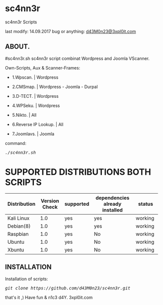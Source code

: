 # sc4nn3r
sc4nn3r Scripts

last modify: 14.09.2017
bug or anything: d43M0n23@3xpl0it.com

## ABOUT.
#sc4nn3r.sh
sc4nn3r script combinat Wordpress and Joomla VScanner.

Own-Scripts, Aux & Scanner-Frames:
<ul><li>1.Wpscan. | Wordpress</li></ul>
<ul><li>2.CMSmap. | Wordpress - Joomla - Durpal</li></ul>
<ul><li>3.D-TECT. | Wordpress</li></ul>
<ul><li>4.WPSeku. | Wordpress</li></ul>
<ul><li>5.Nikto.  | All</li></ul>
<ul><li>6.Reverse IP Lookup. | All</li></ul>
<ul><li>7.Joomlavs. | Joomla</li></ul>

command:<pre><i><n>./sc4nn3r.sh </pre></i></n>


# SUPPORTED DISTRIBUTIONS BOTH SCRIPTS
|Distribution | Version Check | supported | dependencies already installed |status |
----------|-------|------|------|-------|
|Kali Linux|1.0 | yes| yes | working   |
|Debian(8)|1.0 | yes| yes | working   |
|Raspbian|1.0 |yes|No|working   |
|Ubuntu|1.0 |yes|No|working   |
|Xbuntu|1.0 |yes|No|working  |

## INSTALLATION
Installation of scripts:
<pre><i><n>git clone https://github.com/d43M0n23/sc4nn3r.git
</pre></i></n>

that's it ,)
Have fun & n1c3 d4Y. 3xpl0it.com
